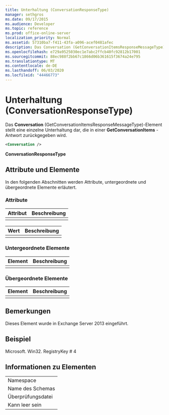 ```yaml
---
title: Unterhaltung (ConversationResponseType)
manager: sethgros
ms.date: 09/17/2015
ms.audience: Developer
ms.topic: reference
ms.prod: office-online-server
localization_priority: Normal
ms.assetid: 57310ba7-f411-43fa-a096-acef0481afec
description: Das Conversation (GetConversationItemsResponseMessageType)-Element stellt eine einzelne Unterhaltung dar, die in einer GetConversationItems-Antwort zurückgegeben wird.
ms.openlocfilehash: e729a9525030ec1e7abc2ffcb40fc92812b17001
ms.sourcegitcommit: 88ec988f2bb67c1866d06b361615f3674a24e795
ms.translationtype: MT
ms.contentlocale: de-DE
ms.lasthandoff: 06/03/2020
ms.locfileid: "44466773"
---
```

# <a name="conversation-conversationresponsetype"></a>Unterhaltung (ConversationResponseType)

Das **Conversation** (GetConversationItemsResponseMessageType)-Element stellt eine einzelne Unterhaltung dar, die in einer **GetConversationItems** -Antwort zurückgegeben wird. 
  
```XML
<Conversation />
```

 **ConversationResponseType**
## <a name="attributes-and-elements"></a>Attribute und Elemente

In den folgenden Abschnitten werden Attribute, untergeordnete und übergeordnete Elemente erläutert.
  
### <a name="attributes"></a>Attribute

|**Attribut**|**Beschreibung**|
|:-----|:-----|
|||
   
#### 

|**Wert**|**Beschreibung**|
|:-----|:-----|
|||
   
### <a name="child-elements"></a>Untergeordnete Elemente

|**Element**|**Beschreibung**|
|:-----|:-----|
|||
   
### <a name="parent-elements"></a>Übergeordnete Elemente

|**Element**|**Beschreibung**|
|:-----|:-----|
|||
   
## <a name="remarks"></a>Bemerkungen

Dieses Element wurde in Exchange Server 2013 eingeführt.
  
## <a name="example"></a>Beispiel

Microsoft. Win32. RegistryKey # 4
  
## <a name="element-information"></a>Informationen zu Elementen

||
|:-----|
|Namespace  <br/> |
|Name des Schemas  <br/> |
|Überprüfungsdatei  <br/> |
|Kann leer sein  <br/> |
   

